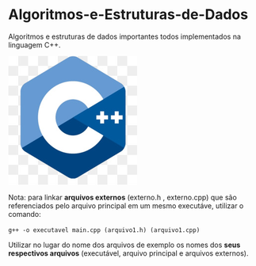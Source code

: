 # Algoritmos-e-Estruturas-de-Dados
Algoritmos e estruturas de dados importantes todos implementados na linguagem C++.

![C++ Logo](/images/cppLogo.png)

Nota: para linkar **arquivos externos** (externo.h , externo.cpp) que são referenciados pelo arquivo principal em um mesmo executáve, utilizar o comando:

`g++ -o executavel main.cpp (arquivo1.h) (arquivo1.cpp)`

Utilizar no lugar do nome dos arquivos de exemplo os nomes dos **seus respectivos arquivos** (executável, arquivo principal e arquivos externos).